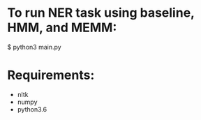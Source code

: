 # To run NER task using baseline, HMM, and MEMM:
$ python3 main.py

# Requirements:
- nltk
- numpy
- python3.6 